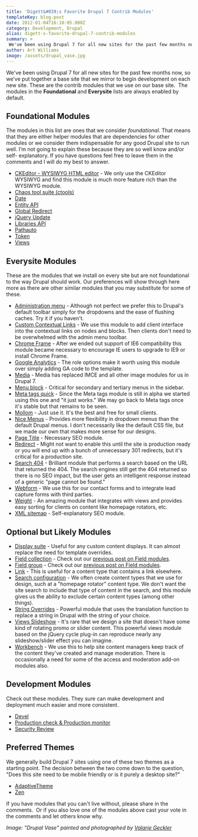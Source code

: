 ```yaml
---
title: 'Digett&#039;s Favorite Drupal 7 Contrib Modules'
templateKey: blog-post
date: 2012-01-04T16:10:05.000Z
category: Development, Drupal
alias: digett-s-favorite-drupal-7-contrib-modules
summary: > 
 We've been using Drupal 7 for all new sites for the past few months now, so we’ve put together a base site that we mirror to begin development on each new site. These are the contrib modules that we use on our base site.  The modules in the Foundational and Everysite lists are always enabled by default.
author: Art Williams
image: /assets/drupal_vase.jpg
---
```


We've been using Drupal 7 for all new sites for the past few months now, so we’ve put together a base site that we mirror to begin development on each new site. These are the contrib modules that we use on our base site.  The modules in the **Foundational** and **Everysite** lists are always enabled by default.

Foundational Modules
--------------------

The modules in this list are ones that we consider _foundational_. That means that they are either helper modules that are dependencies for other modules or we consider them indispensable for any good Drupal site to run well. I’m not going to explain these because they are so well know and/or self- explanatory. If you have questions feel free to leave them in the comments and I will do my best to answer.

*   [CKEditor - WYSIWYG HTML editor](https://www.drupal.org/project/ckeditor) - We only use the CKEditor WYSIWYG and find this module is much more feature rich than the WYSIWYG module.
*   [Chaos tool suite (ctools)](https://www.drupal.org/project/ctools)
*   [Date](https://www.drupal.org/project/date)
*   [Entity API](https://www.drupal.org/project/entity)
*   [Global Redirect](https://www.drupal.org/project/globalredirect)
*   [jQuery Update](https://www.drupal.org/project/jquery_update)
*   [Libraries API](https://www.drupal.org/project/libraries)
*   [Pathauto](https://www.drupal.org/project/pathauto)
*   [Token](https://www.drupal.org/project/token)
*   [Views](https://www.drupal.org/project/views)

Everysite Modules
-----------------

These are the modules that we install on every site but are not foundational to the way Drupal should work. Our preferences will show through here more as there are other similar modules that you may substitute for some of these.

*   [Administration menu](https://www.drupal.org/project/admin_menu) - Although not perfect we prefer this to Drupal's default toolbar simply for the dropdowns and the ease of flushing caches. Try it if you haven't.
*   [Custom Contextual Links](https://www.drupal.org/project/ccl) - We use this module to add client interface into the contextual links on nodes and blocks. Then clients don't need to be overwhelmed with the admin menu toolbar.
*   [Chrome Frame](https://www.drupal.org/project/chrome_frame) - After we ended out support of IE6 compatibility this module became necessary to encourage IE users to upgrade to IE9 or install Chrome Frame.
*   [Google Analytics](https://www.drupal.org/project/google_analytics) - The role options make it worth using this module over simply adding GA code to the template.
*   [Media](https://www.drupal.org/project/media) - Media has replaced IMCE and all other image modules for us in Drupal 7.
*   [Menu block](https://www.drupal.org/project/menu_block) - Critical for secondary and tertiary menus in the sidebar.
*   [Meta tags quick](https://www.drupal.org/project/metatags_quick) - Since the Meta tags module is still in alpha we started using this one and "it just works." We may go back to Meta tags once it's stable but that remains to be seen.
*   [Mollom](https://www.drupal.org/project/mollom) - Just use it. It's the best and free for small clients.
*   [Nice Menus](https://www.drupal.org/project/nice_menus) - Provides more flexibility in dropdown menus than the default Drupal menus. I don't necessarily like the default CSS file, but we made our own that makes more sense for our designs.
*   [Page Title](https://www.drupal.org/project/page_title) - Necessary SEO module.
*   [Redirect](https://www.drupal.org/project/redirect) - Might not want to enable this until the site is production ready or you will end up with a bunch of unnecessary 301 redirects, but it's critical for a production site.
*   [Search 404](https://www.drupal.org/project/search404) - Brilliant module that performs a search based on the URL that returned the 404. The search engines still get the 404 returned so there is no SEO impact, but the user gets an intelligent response instead of a generic "page cannot be found."
*   [Webform](https://www.drupal.org/project/webform) - We use this for our contact forms and to integrate lead capture forms with third parties.
*   [Weight](https://www.drupal.org/project/weight) - An amazing module that integrates with views and provides easy sorting for clients on content like homepage rotators, etc.
*   [XML sitemap](https://www.drupal.org/project/xmlsitemap) - Self-explanatory SEO module.

Optional but Likely Modules
---------------------------

*   [Display suite](https://www.drupal.org/project/ds) - Useful for any custom content displays. It can almost replace the need for template overrides.
*   [Field collection](https://www.drupal.org/project/field_collection) - Check out our [previous post on Field modules](/blog/12/21/2011/5-fields-modules-drupal-7).
*   [Field group](https://www.drupal.org/project/field_group) - Check out our [previous post on Field modules](/blog/12/21/2011/5-fields-modules-drupal-7).
*   [Link](https://www.drupal.org/project/link) - This is useful for a content type that contains a link elsewhere.
*   [Search configuration](https://www.drupal.org/project/search_config) - We often create content types that we use for design, such at a "homepage rotator" content type. We don't want the site search to include that type of content in the search, and this module gives us the ability to exclude certain content types (among other things).
*   [String Overrides](https://www.drupal.org/project/stringoverrides) - Powerful module that uses the translation function to replace a string in Drupal with the string of your choice.
*   [Views Slideshow](https://www.drupal.org/project/views_slideshow) - It's rare that we design a site that doesn't have some kind of rotating promo or slider content. This powerful views module based on the jQuery cycle plug-in can reproduce nearly any slideshow/slider effect you can imagine.
*   [Workbench](https://www.drupal.org/project/workbench) - We use this to help site content managers keep track of the content they've created and manage moderation. There is occasionally a need for some of the access and moderation add-on modules also.

Development Modules
-------------------

Check out these modules. They sure can make development and deployment much easier and more consistent.

*   [Devel](https://www.drupal.org/project/devel)
*   [Production check & Production monitor](https://www.drupal.org/project/prod_check)
*   [Security Review](https://www.drupal.org/project/security_review)

Preferred Themes
----------------

We generally build Drupal 7 sites using one of these two themes as a starting point. The decision between the two come down to the question, "Does this site need to be mobile friendly or is it purely a desktop site?"

*   [AdaptiveTheme](https://www.drupal.org/project/adaptivetheme)
*   [Zen](https://www.drupal.org/project/zen)

If you have modules that you can't live without, please share in the comments.  Or if you also love one of the modules above cast your vote in the comments and let others know why.

_Image: "Drupal Vase" painted and photographed by [Valarie Geckler](/who-we-are/key-players)_